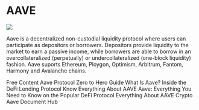 # AAVE
![](https://public.bnbstatic.com/static/academy/uploads-original/65451a64f8a4426e9ac61f27e0f3a270.png)

Aave is a decentralized non-custodial liquidity protocol where users can participate as depositors or borrowers. Depositors provide liquidity to the market to earn a passive income, while borrowers are able to borrow in an overcollateralized (perpetually) or undercollateralized (one-block liquidity) fashion.
Aave suports Ethereum, Ploygon, Optimism, Arbitrum, Fantom, Harmony and Avalanche chains.

<ResourceGroupTitle>Free Content</ResourceGroupTitle>
<BadgeLink badgeText='Read' colorScheme='yellow' href='https://medium.com/aave/aave-protocol-zero-to-hero-guide-e3f206e57e45'>Aave Protocol Zero to Hero Guide</BadgeLink>
<BadgeLink badgeText='Read' colorScheme='yellow' href='https://decrypt.co/resources/what-is-aave-inside-the-defi-lending-protocol'>What Is Aave? Inside the DeFi Lending Protocol</BadgeLink>
<BadgeLink badgeText='Read' colorScheme='yellow' href='https://101blockchains.com/aave/'>Know Everything About AAVE</BadgeLink>
<BadgeLink badgeText='Read' colorScheme='yellow' href='https://atomicwallet.io/academy/what-is-aave-complete-guide'>Aave: Everything You Need to Know on the Popular DeFi Protocol</BadgeLink>
<BadgeLink badgeText='Read' colorScheme='yellow' href='https://www.coinberry.com/post/what-is-aave'>Everything About AAVE Crypto</BadgeLink>
<BadgeLink badgeText='Read' colorScheme='yellow' href='https://docs.aave.com/hub/'>Aave Document Hub</BadgeLink>